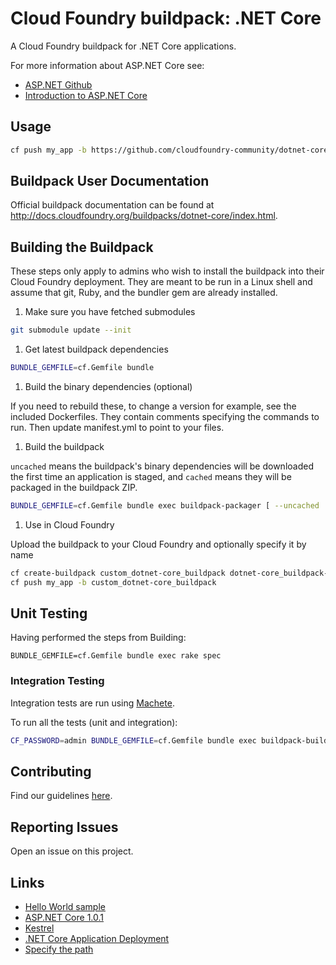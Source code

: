 # Cloud Foundry buildpack: .NET Core

A Cloud Foundry buildpack for .NET Core applications.

For more information about ASP.NET Core see:

* [ASP.NET Github](https://github.com/aspnet/home)
* [Introduction to ASP.NET Core](http://docs.asp.net/en/latest/conceptual-overview/aspnet.html)

## Usage

```bash
cf push my_app -b https://github.com/cloudfoundry-community/dotnet-core-buildpack.git
```

## Buildpack User Documentation

Official buildpack documentation can be found at <http://docs.cloudfoundry.org/buildpacks/dotnet-core/index.html>.

## Building the Buildpack

These steps only apply to admins who wish to install the buildpack into their Cloud Foundry deployment. They are meant to be run in a Linux shell and assume that git, Ruby, and the bundler gem are already installed.

1. Make sure you have fetched submodules

  ```bash
  git submodule update --init
  ```

1. Get latest buildpack dependencies

  ```bash
  BUNDLE_GEMFILE=cf.Gemfile bundle
  ```

1. Build the binary dependencies (optional)

  If you need to rebuild these, to change a version for example, see the included Dockerfiles. They contain comments specifying the commands to run. Then update manifest.yml to point to your files.

1. Build the buildpack

  `uncached` means the buildpack's binary dependencies will be downloaded the first time an application is staged, and `cached` means they will be packaged in the buildpack ZIP.

  ```bash
  BUNDLE_GEMFILE=cf.Gemfile bundle exec buildpack-packager [ --uncached | --cached ]
  ```

1. Use in Cloud Foundry

  Upload the buildpack to your Cloud Foundry and optionally specify it by name

  ```bash
  cf create-buildpack custom_dotnet-core_buildpack dotnet-core_buildpack-cached-custom.zip 1
  cf push my_app -b custom_dotnet-core_buildpack
  ```

## Unit Testing

Having performed the steps from Building:

```shell
BUNDLE_GEMFILE=cf.Gemfile bundle exec rake spec
```

### Integration Testing

Integration tests are run using [Machete](https://github.com/cloudfoundry/machete).

To run all the tests (unit and integration):

```bash
CF_PASSWORD=admin BUNDLE_GEMFILE=cf.Gemfile bundle exec buildpack-build --host=local.pcfdev.io
```

## Contributing

Find our guidelines [here](./CONTRIBUTING.md).

## Reporting Issues

Open an issue on this project.

## Links

* [Hello World sample](https://github.com/IBM-Bluemix/aspnet-core-helloworld)
* [ASP.NET Core 1.0.1](https://github.com/aspnet/Home/releases/tag/1.0.1)
* [Kestrel](https://github.com/aspnet/KestrelHttpServer)
* [.NET Core Application Deployment](https://docs.microsoft.com/en-us/dotnet/articles/core/deploying/index)
* [Specify the path](http://docs.cloudfoundry.org/devguide/deploy-apps/manifest.html#path)
